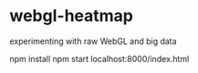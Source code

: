 # webgl-heatmap
experimenting with raw WebGL and big data

npm install
npm start
localhost:8000/index.html
